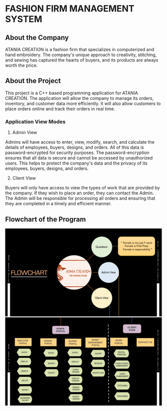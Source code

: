 # FASHION FIRM MANAGEMENT SYSTEM

## About the Company
ATANIA CREATION is a fashion firm that specializes in computerized and hand embroidery. The company's unique approach to creativity, stitching, and sewing has captured the hearts of buyers, and its products are always worth the price.

## About the Project
This project is a C++ based programming application for ATANIA CREATION. The application will allow the company to manage its orders, inventory, and customer data more efficiently. It will also allow customers to place orders online and track their orders in real time.

### Application View Modes
1. Admin View

Admins will have access to enter, view, modify, search, and calculate the details of employees, buyers, designs, and orders. All of this data is password-encrypted for security purposes. The password-encryption ensures that all data is secure and cannot be accessed by unauthorized users. This helps to protect the company's data and the privacy of its employees, buyers, designs, and orders.

2. Client View

Buyers will only have access to view the types of work that are provided by the company. If they wish to place an order, they can contact the Admin. The Admin will be responsible for processing all orders and ensuring that they are completed in a timely and efficient manner.

## Flowchart of the Program

<p align="center">
<img src="/assets/fashion-page1.png"/> <br>
<img src="/assets/fashion-page2.png"/>
</p>
